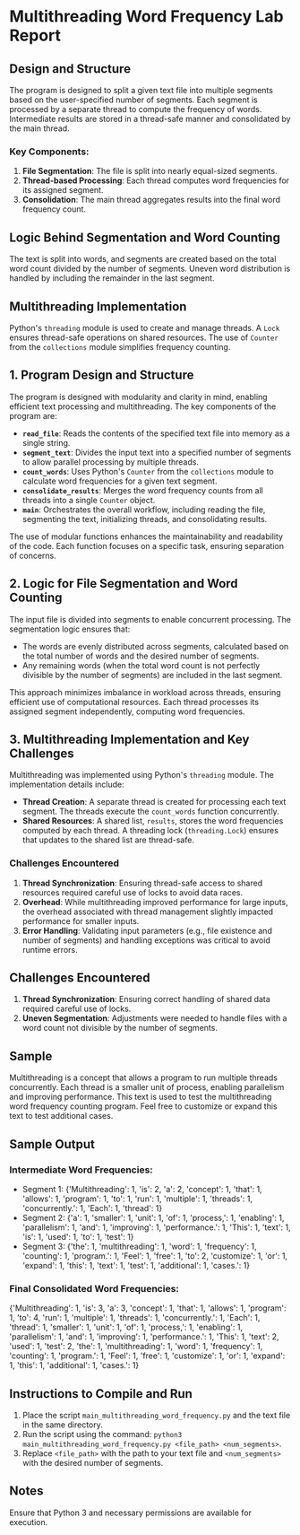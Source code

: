 
# Multithreading Word Frequency Lab Report

## Design and Structure
The program is designed to split a given text file into multiple segments based on the user-specified number of segments. Each segment is processed by a separate thread to compute the frequency of words. Intermediate results are stored in a thread-safe manner and consolidated by the main thread.

### Key Components:
1. **File Segmentation**: The file is split into nearly equal-sized segments.
2. **Thread-based Processing**: Each thread computes word frequencies for its assigned segment.
3. **Consolidation**: The main thread aggregates results into the final word frequency count.

## Logic Behind Segmentation and Word Counting
The text is split into words, and segments are created based on the total word count divided by the number of segments. Uneven word distribution is handled by including the remainder in the last segment.

## Multithreading Implementation
Python's `threading` module is used to create and manage threads. A `Lock` ensures thread-safe operations on shared resources. The use of `Counter` from the `collections` module simplifies frequency counting.

## 1. Program Design and Structure

The program is designed with modularity and clarity in mind, enabling efficient text processing and multithreading. The key components of the program are:

- **`read_file`**: Reads the contents of the specified text file into memory as a single string.
- **`segment_text`**: Divides the input text into a specified number of segments to allow parallel processing by multiple threads.
- **`count_words`**: Uses Python's `Counter` from the `collections` module to calculate word frequencies for a given text segment.
- **`consolidate_results`**: Merges the word frequency counts from all threads into a single `Counter` object.
- **`main`**: Orchestrates the overall workflow, including reading the file, segmenting the text, initializing threads, and consolidating results.

The use of modular functions enhances the maintainability and readability of the code. Each function focuses on a specific task, ensuring separation of concerns.

## 2. Logic for File Segmentation and Word Counting

The input file is divided into segments to enable concurrent processing. The segmentation logic ensures that:

- The words are evenly distributed across segments, calculated based on the total number of words and the desired number of segments.
- Any remaining words (when the total word count is not perfectly divisible by the number of segments) are included in the last segment.

This approach minimizes imbalance in workload across threads, ensuring efficient use of computational resources. Each thread processes its assigned segment independently, computing word frequencies.

## 3. Multithreading Implementation and Key Challenges

Multithreading was implemented using Python's `threading` module. The implementation details include:

- **Thread Creation**: A separate thread is created for processing each text segment. The threads execute the `count_words` function concurrently.
- **Shared Resources**: A shared list, `results`, stores the word frequencies computed by each thread. A threading lock (`threading.Lock`) ensures that updates to the shared list are thread-safe.

### Challenges Encountered

1. **Thread Synchronization**: Ensuring thread-safe access to shared resources required careful use of locks to avoid data races.
2. **Overhead**: While multithreading improved performance for large inputs, the overhead associated with thread management slightly impacted performance for smaller inputs.
3. **Error Handling**: Validating input parameters (e.g., file existence and number of segments) and handling exceptions was critical to avoid runtime errors.
 
## Challenges Encountered
1. **Thread Synchronization**: Ensuring correct handling of shared data required careful use of locks.
2. **Uneven Segmentation**: Adjustments were needed to handle files with a word count not divisible by the number of segments.

## Sample
Multithreading is a concept that allows a program to run multiple threads concurrently.
Each thread is a smaller unit of process, enabling parallelism and improving performance.
This text is used to test the multithreading word frequency counting program.
Feel free to customize or expand this text to test additional cases.

## Sample Output
### Intermediate Word Frequencies:
- Segment 1: {'Multithreading': 1, 'is': 2, 'a': 2, 'concept': 1, 'that': 1, 'allows': 1, 'program': 1, 'to': 1, 'run': 1, 'multiple': 1, 'threads': 1, 'concurrently.': 1, 'Each': 1, 'thread': 1}
- Segment 2: {'a': 1, 'smaller': 1, 'unit': 1, 'of': 1, 'process,': 1, 'enabling': 1, 'parallelism': 1, 'and': 1, 'improving': 1, 'performance.': 1, 'This': 1, 'text': 1, 'is': 1, 'used': 1, 'to': 1, 'test': 1}
- Segment 3: {'the': 1, 'multithreading': 1, 'word': 1, 'frequency': 1, 'counting': 1, 'program.': 1, 'Feel': 1, 'free': 1, 'to': 2, 'customize': 1, 'or': 1, 'expand': 1, 'this': 1, 'text': 1, 'test': 1, 'additional': 1, 'cases.': 1}

### Final Consolidated Word Frequencies:
{'Multithreading': 1, 'is': 3, 'a': 3, 'concept': 1, 'that': 1, 'allows': 1, 'program': 1, 'to': 4, 'run': 1, 'multiple': 1, 'threads': 1, 'concurrently.': 1, 'Each': 1, 'thread': 1, 'smaller': 1, 'unit': 1, 'of': 1, 'process,': 1, 'enabling': 1, 'parallelism': 1, 'and': 1, 'improving': 1, 'performance.': 1, 'This': 1, 'text': 2, 'used': 1, 'test': 2, 'the': 1, 'multithreading': 1, 'word': 1, 'frequency': 1, 'counting': 1, 'program.': 1, 'Feel': 1, 'free': 1, 'customize': 1, 'or': 1, 'expand': 1, 'this': 1, 'additional': 1, 'cases.': 1}

## Instructions to Compile and Run
1. Place the script `main_multithreading_word_frequency.py` and the text file in the same directory.
2. Run the script using the command: `python3 main_multithreading_word_frequency.py <file_path> <num_segments>`.
3. Replace `<file_path>` with the path to your text file and `<num_segments>` with the desired number of segments.

## Notes
Ensure that Python 3 and necessary permissions are available for execution.
